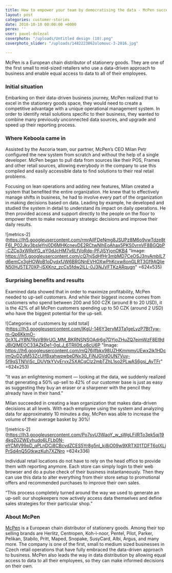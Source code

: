 ```yaml
---
title: How to empower your team by democratising the data - McPen success story
layout: post
categories: customer-stories
date: 2018-10-10 00:00:00 +0000
perex: ''
user: pavel-dolezal
coverphoto: "/uploads/Untitled design (10).png"
coverphoto_slider: "/uploads/1482223862olomouc-3-2016.jpg"

---
```

McPen is a European chain distributor of stationery goods. They are one of the first small to mid-sized retailers who use a data-driven approach to business and enable equal access to data to all of their employees.

### Initial situation

Embarking on their data-driven business journey, McPen realized that to excel in the stationery goods space, they would need to create a competitive advantage with a unique operational management system. In order to identify retail solutions specific to their business, they wanted to combine many previously unconnected data sources, and upgrade and speed up their reporting process. 

### Where Keboola came in

Assisted by the Ascoria team, our partner, McPen’s CEO Milan Petr configured the new system from scratch and without the help of a single developer. McPen began to pull data from sources like their POS, Frames and other retail sources, allowing everybody in the company to use this compiled and easily accessible data to find solutions to their real retail problems.

Focusing on lean operations and adding new features, Milan created a system that benefited the entire organization. He knew that to effectively manage shifts in business, he had to involve every part of the organization in making decisions based on data. Leading by example, he developed and studied the system in detail to understand its impact on daily operations. He then provided access and support directly to the people on the floor to empower them to make necessary strategic decisions and improve their daily results. 

![metrics-2](https://lh5.googleusercontent.com/rmrAiIFDeNmg8JSUPz8M6o9vwTdze8tF6l_P02Jkv3bsIeYni0D6MHKcnevDE2RCtwNlhEoAhax5PKS0vrnVF8BGQbP-CZCp3xWRpYG_qY0dJcHM7x6LfVoRdp-PFJjSYjonOKB4 "Image: https://lh5.googleusercontent.com/cQ7njSdHfHr3mbMD7CeOSJ3nvAmbIL7d6emCx3gHOWoB1oDydxfJW6BRGNnEVHOXwPhKcxw8onGLRT3Gf9AQljeN50HJ5TE70XP-iSXKnz_zcCs5fdw2lLL-0J3NJVFTKzARqugn" =624x535)

### Surprising benefits and results

Examined data showed that in order to maximize profitability, McPen needed to up-sell customers. And while their biggest income comes from customers who spend between 200 and 500 CZK (around 8 to 20 USD), it is the 42% of all McPen customers spending up to 50 CZK (around 2 USD) who have the biggest potential for the up-sell. 

![Categories of customers by sold total](https://lh3.googleusercontent.com/IKgU-146Y3ervM3Ta1geLyzP7BtTyw-m-Qp6KkmO-0cX1LJY8N7RsVB9lrUO_MM_BKRNSNSOAdr6g7DYjoZHuZQ7eimWzF8El9dJBiQIMEOC33AZkDe1-0gLJ_6TRll0tLo8cU6P "Image: https://lh6.googleusercontent.com/mQ76jlfbkx98UZHKmmmyUEwx2ik1HDcimQvDZgM53ZcUIfBxahwpwbeDNx30_FiNJGVdOUN7Vuy-5f9qSTNlViSc_DUVtkYVyErvxZ5XACqClz2mbTZhL1so2PLwAS6gsj_AyTFr" =624x253)

“It was an enlightening moment — looking at the data, we suddenly realized that generating a 50% up-sell to 42% of our customer base is just as easy as suggesting they buy an eraser or a sharpener with the pencil they already have in their hand.”

Milan succeeded in creating a lean organization that makes data-driven decisions at all levels. With each employee using the system and analyzing data for approximately 10 minutes a day, McPen was able to increase the volume of their average basket by 30%!

![metrics-2](https://lh3.googleusercontent.com/Po7svU3WaoY_w_sWgLFilRTo3ek5qj194kgZGZWEyhudo6LFLb0N-eYCMV99pD_qPLnDCj8CBcvdZCES5Yr8g5nl_ki8jO09w9XRTX01TDFT6olXLjPrSd4nQ5GtkwzKuh7XZNro =624x336)

  
Individual retail locations do not have to rely on the head office to provide them with reporting anymore. Each store can simply login to their web browser and do a pulse check of their business instantaneously. Then they can use this data to alter everything from their store setup to promotional offers and recommended purchases to improve their own sales.

“This process completely turned around the way we used to generate an up-sell: our shopkeepers now actively access data themselves and define sales strategies for their particular shop.”

### About McPen

[McPen](http://www.mcpen.cz/index.php?index-en) is a European chain distributor of stationery goods. Among their top selling brands are Herlitz, Centropen, Koh-i-noor, Pentel, Pilot, Parker, Pelikan, Stabilo, Pritt, Maped, Snopake, SusyCard, Albi, Argus, and many more. The company is one of the first, small to medium sized businesses in Czech retail operations that have fully embraced the data-driven approach to business. McPen also leads the way in data distribution by allowing equal access to data to all their employees, so they can make informed decisions on their own.